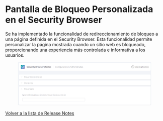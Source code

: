 # Pantalla de Bloqueo Personalizada en el Security Browser

Se ha implementado la funcionalidad de redireccionamiento de bloqueo a una página definida en el Security Browser. Esta funcionalidad permite personalizar la página mostrada cuando un sitio web es bloqueado, proporcionando una experiencia más controlada e informativa a los usuarios.

<figure><img src="../../.gitbook/assets/image (60).png" alt=""><figcaption></figcaption></figure>

[Volver a la lista de Release Notes](broken-reference)
